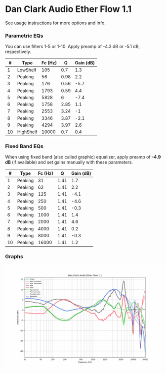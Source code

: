 # Dan Clark Audio Ether Flow 1.1
See [usage instructions](https://github.com/jaakkopasanen/AutoEq#usage) for more options and info.

### Parametric EQs
You can use filters 1-5 or 1-10. Apply preamp of -4.3 dB or -5.1 dB, respectively.

|   # | Type      |   Fc (Hz) |    Q |   Gain (dB) |
|-----|-----------|-----------|------|-------------|
|   1 | LowShelf  |       105 | 0.7  |         1.3 |
|   2 | Peaking   |        56 | 0.98 |         2.2 |
|   3 | Peaking   |       176 | 0.56 |        -5.7 |
|   4 | Peaking   |      1793 | 0.59 |         4.4 |
|   5 | Peaking   |      5828 | 6    |        -7.4 |
|   6 | Peaking   |      1758 | 2.85 |         1.1 |
|   7 | Peaking   |      2553 | 3.24 |        -1   |
|   8 | Peaking   |      3346 | 3.87 |        -2.1 |
|   9 | Peaking   |      4294 | 3.97 |         2.6 |
|  10 | HighShelf |     10000 | 0.7  |         0.4 |

### Fixed Band EQs
When using fixed band (also called graphic) equalizer, apply preamp of **-4.9 dB** (if available) and set gains manually with these parameters.

|   # | Type    |   Fc (Hz) |    Q |   Gain (dB) |
|-----|---------|-----------|------|-------------|
|   1 | Peaking |        31 | 1.41 |         1.7 |
|   2 | Peaking |        62 | 1.41 |         2.2 |
|   3 | Peaking |       125 | 1.41 |        -4.1 |
|   4 | Peaking |       250 | 1.41 |        -4.6 |
|   5 | Peaking |       500 | 1.41 |        -0.3 |
|   6 | Peaking |      1000 | 1.41 |         1.4 |
|   7 | Peaking |      2000 | 1.41 |         4.6 |
|   8 | Peaking |      4000 | 1.41 |         0.2 |
|   9 | Peaking |      8000 | 1.41 |        -0.3 |
|  10 | Peaking |     16000 | 1.41 |         1.2 |

### Graphs
![](./Dan%20Clark%20Audio%20Ether%20Flow%201.1.png)
